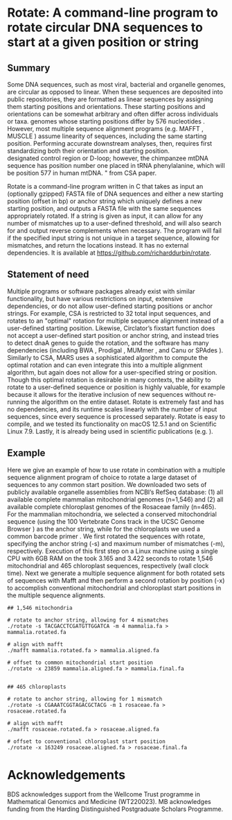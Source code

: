 # Rotate: A command-line program to rotate circular DNA sequences to start at a given position or string

## Summary

Some DNA sequences, such as most viral, bacterial and organelle genomes,
are circular as opposed to linear. When these sequences are deposited
into public repositories, they are formatted as linear sequences by
assigning them starting positions and orientations. These starting
positions and orientations can be somewhat arbitrary and often differ
across individuals or taxa. genomes whose starting positions differ by
576 nucleotides . However, most multiple sequence alignment programs
(e.g. MAFFT , MUSCLE ) assume linearity of sequences, including the same
starting position. Performing accurate downstream analyses, then,
requires first standardizing both their orientation and starting
position.  
designated control region or D-loop; however, the chimpanzee mtDNA
sequence has position number one placed in tRNA phenylalanine, which
will be position 577 in human mtDNA. " from CSA paper.

Rotate is a command-line program written in C that takes as input an
(optionally gzipped) FASTA file of DNA sequences and either a new
starting position (offset in bp) or anchor string which uniquely defines
a new starting position, and outputs a FASTA file with the same
sequences appropriately rotated. If a string is given as input, it can
allow for any number of mismatches up to a user-defined threshold, and
will also search for and output reverse complements when necessary. The
program will fail if the specified input string is not unique in a
target sequence, allowing for mismatches, and return the locations
instead. It has no external dependencies. It is available at
<https://github.com/richarddurbin/rotate>.

## Statement of need

Multiple programs or software packages already exist with similar
functionality, but have various restrictions on input, extensive
dependencies, or do not allow user-defined starting positions or anchor
strings. For example, CSA is restricted to 32 total input sequences, and
rotates to an "optimal" rotation for multiple sequence alignment instead
of a user-defined starting position. Likewise, Circlator’s fixstart
function does not accept a user-defined start position or anchor string,
and instead tries to detect dnaA genes to guide the rotation, and the
software has many dependencies (including BWA , Prodigal , MUMmer , and
Canu or SPAdes ). Similarly to CSA, MARS uses a sophisticated algorithm
to compute the optimal rotation and can even integrate this into a
multiple alignment algorithm, but again does not allow for a
user-specified string or position. Though this optimal rotation is
desirable in many contexts, the ability to rotate to a user-defined
sequence or position is highly valuable, for example because it allows
for the iterative inclusion of new sequences without re-running the
algorithm on the entire dataset. Rotate is extremely fast and has no
dependencies, and its runtime scales linearly with the number of input
sequences, since every sequence is processed separately. Rotate is easy
to compile, and we tested its functionality on macOS 12.5.1 and on
Scientific Linux 7.9. Lastly, it is already being used in scientific
publications (e.g. ).

## Example

Here we give an example of how to use rotate in combination with a
multiple sequence alignment program of choice to rotate a large dataset
of sequences to any common start position. We downloaded two sets of
publicly available organelle assemblies from NCBI’s RefSeq database: (1)
all available complete mammalian mitochondrial genomes (n=1,546) and (2)
all available complete chloroplast genomes of the Rosaceae family
(n=465). For the mammalian mitochondria, we selected a conserved
mitochondrial sequence (using the 100 Vertebrate Cons track in the UCSC
Genome Browser ) as the anchor string, while for the chloroplasts we
used a common barcode primer . We first rotated the sequences with
rotate, specifying the anchor string (-s) and maximum number of
mismatches (-m), respectively. Execution of this first step on a Linux
machine using a single CPU with 6GB RAM on the took 3.165 and 3.422
seconds to rotate 1,546 mitochondrial and 465 chloroplast sequences,
respectively (wall clock time). Next we generate a multiple sequence
alignment for both rotated sets of sequences with Mafft and then perform
a second rotation by position (-x) to accomplish conventional
mitochondrial and chloroplast start positions in the multiple sequence
alignments.

    ## 1,546 mitochondria

    # rotate to anchor string, allowing for 4 mismatches
    ./rotate -s TACGACCTCGATGTTGGATCA -m 4 mammalia.fa > mammalia.rotated.fa

    # align with mafft
    ./mafft mammalia.rotated.fa > mammalia.aligned.fa

    # offset to common mitochondrial start position
    ./rotate -x 23859 mammalia.aligned.fa > mammalia.final.fa


    ## 465 chloroplasts

    # rotate to anchor string, allowing for 1 mismatch
    ./rotate -s CGAAATCGGTAGACGCTACG -m 1 rosaceae.fa > rosaceae.rotated.fa

    # align with mafft
    ./mafft rosaceae.rotated.fa > rosaceae.aligned.fa

    # offset to conventional chloroplast start position
    ./rotate -x 163249 rosaceae.aligned.fa > rosaceae.final.fa

# Acknowledgements

BDS acknowledges support from the Wellcome Trust programme in
Mathematical Genomics and Medicine (WT220023). MB acknowledges funding
from the Harding Distinguished Postgraduate Scholars Programme.

<div class="singlespace">

</div>
